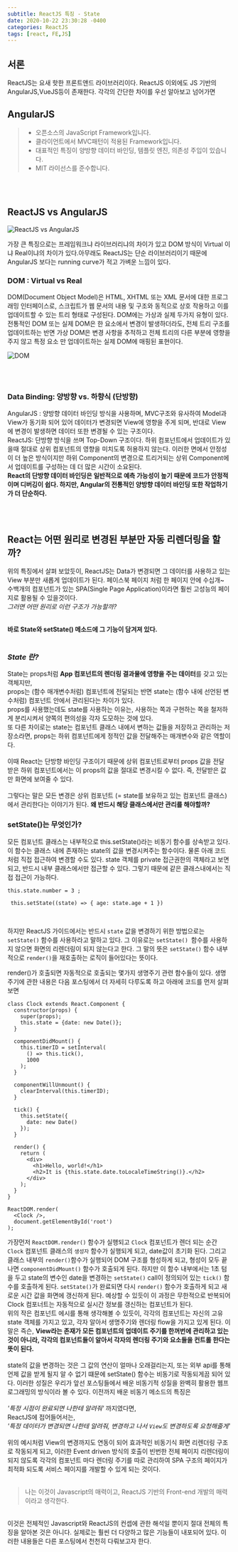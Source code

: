 ```yaml
---
subtitle: ReactJS 특징 - State
date: 2020-10-22 23:30:28 -0400
categories: ReactJS 
tags: [react, FE,JS]
---
```


## 서론
ReactJS는 요새 핫한 프론트앤드 라이브러리이다. ReactJS 이외에도 JS 기반의 AngularJS,VueJS등이 존재한다. 각각의 간단한 차이를 우선 알아보고 넘어가면

## AngularJS

>- 오픈소스의 JavaScript Framework입니다.
>- 클라이언트에서 MVC패턴이 적용된 Framework입니다.
>- 대표적인 특징이 양방향 데이터 바인딩, 템플릿 엔진, 의존성 주입이 있습니다.
>- MIT 라이선스를 준수합니다.

<br><br>

## ReactJS vs AngularJS

![ReactJS vs AngularJS](https://junstar17.github.io/img/react_angular.png)

가장 큰 특징으로는 프레임워크냐 라이브러리냐의 차이가 있고 DOM 방식이 Virtual 이냐 Real이냐의 차이가 있다.아무래도 ReactJS는 단순 라이브러리이기 때문에 AngularJS 보다는 running curve가 적고 가벼운 느낌이 있다.
<br>

### DOM : Virtual vs Real

DOM(Document Object Model)은 HTML, XHTML 또는 XML 문서에 대한 프로그래밍 인터페이스로, 스크립트가 웹 문서의 내용 및 구조와 동적으로 상호 작용하고 이를 업데이트할 수 있는 트리 형태로 구성된다. DOM에는 가상과 실제 두가지 유형이 있다. 전통적인 DOM 또는 실제 DOM은 한 요소에서 변경이 발생하더라도,  전체 트리 구조를 업데이트하는 반면 가상 DOM은 변경 사항을 추적하고 전체 트리의 다른 부분에 영향을주지 않고 특정 요소 만 업데이트하는 실제 DOM에 매핑된 표현이다. 

![DOM](https://junstar17.github.io/img/DOM.png)


<br><br>

### Data Binding: 양방향 vs. 하향식 (단방향)
AngularJS : 양방향 데이터 바인딩 방식을 사용하며, MVC구조와 유사하여 Model과 View가 동기화 되어 있어 데이터가 변경되면 View에 영향을 주게 되며, 반대로 View에 변경이 발생하면 데이터 또한 변경될 수 있는 구조이다.<br>
ReactJS: 단방향 방식을 쓰며 Top-Down 구조이다. 하위 컴포넌트에서 업데이트가 있을때 절대로 상위 컴포넌트의 영향을 미치도록 허용하지 않는다. 이러한 면에서 안정성이 더 높은 방식이지만 하위 Component의 변경으로 트리거되는 상위 Component에서 업데이트를 구성하는 데 더 많은 시간이 소요된다.
<br>
**React의 단방향 데이터 바인딩은 일반적으로 예측 가능성이 높기 때문에 코드가 안정적이며 디버깅이 쉽다.  하지만, Angular의 전통적인 양방향 데이터 바인딩 또한 작업하기가 더 단순하다.**

<br><br>

## React는 어떤 원리로 변경된 부분만 자동 리렌더링을 할까?

위의 특징에서 살펴 보았듯이, ReactJS는 Data가 변경되면 그 데이터를 사용하고 있는 View 부분만 새롭게 업데이트가 된다. 페이스북 페이지 처럼 한 페이지 안에 수십개~ 수백개의 컴포넌트가 있는 SPA(Single Page Application)이라면 훨씬 고성능의 페이지로 활용될 수 있을것이다.<br>
*그러면 어떤 원리로 이런 구조가 가능할까?*
<br><br>

**바로 State와 setState() 메소드에 그 기능이 담겨져 있다.**
<br><br>

### *State 란?*
State는 props처럼 **App 컴포넌트의 렌더링 결과물에 영향을 주는 데이터**를 갖고 있는 객체지만,
<br>
props는 (함수 매개변수처럼) 컴포넌트에 전달되는 반면 state는 (함수 내에 선언된 변수처럼) 컴포넌트 안에서 관리된다는 차이가 있다.
<br>
props를 사용했는데도 state를 사용하는 이유는, 사용하는 쪽과 구현하는 쪽을 철저하게 분리시켜서 양쪽의 편의성을 각자 도모하는 것에 있다.
<br>
또 다른 차이로는 state는 컴포넌트 클래스 내에서 변하는 값들을 저장하고 관리하는 저장소라면, props는 하위 컴포넌트에게 정적인 값을 전달해주는 매개변수와 같은 역할이다.
<br><br>
이때 React는 단방향 바인딩 구조이기 때문에 상위 컴포넌트로부터 props 값을 전달 받은 하위 컴포넌트에서는 이 props의 값을 절대로 변경시킬 수 없다. 즉, 전달받은 값만 화면에 보여줄 수 있다.
<br><br>
 그렇다는 말은 모든 변경은 상위 컴포넌트 (= state를 보유하고 있는 컴포넌트 클래스)에서 관리한다는 이야기가 된다. **왜 반드시 해당 클래스에서만 관리를 해야할까?**

 ### setState()는 무엇인가?

모든 컴포넌트 클래스는 내부적으로 this.setState()라는 비동기 함수를 상속받고 있다. 이 함수는 클래스 내에 존재하는 state의 값을 변경시켜주는 함수이다.
물론 아래 코드처럼 직접 접근하여 변경할 수도 있다.
state 객체를 private 접근권한의 객체라고 보면 되고, 반드시 내부 클래스에서만 접근할 수 있다. 그렇기 때문에 같은 클래스내에서는 직접 접근이 가능하다.<br>

```ReactJS
this.state.number = 3 ; 
```
```ReactJS
 this.setState((state) => { age: state.age + 1 })
 ```
<br>

하지만 ReactJS 가이드에서는 반드시 `state` 값을 변경하기 위한 방법으로는 `setState()` 함수를 사용하라고 말하고 있다. 그 이유로는 `setState() `함수를 사용하지 않으면 화면의 리렌더링이 되지 않는다고 한다.
그 말의 뜻은 `setState()` 함수 내부적으로 `render()`을 재호출하는 로직이 들어있다는 뜻이다.

render()가 호출되면 자동적으로 호출되는 몇가지 생명주기 관련 함수들이 있다. 생명주기에 관한 내용은 다음 포스팅에서 더 자세히 다루도록 하고 아래에 코드를 먼저 살펴보면
<br>

```ReactJS
class Clock extends React.Component {
  constructor(props) {
    super(props);
    this.state = {date: new Date()};
  }

  componentDidMount() {
    this.timerID = setInterval(
      () => this.tick(),
      1000
    );
  }

  componentWillUnmount() {
    clearInterval(this.timerID);
  }

  tick() {
    this.setState({
      date: new Date()
    });
  }

  render() {
    return (
      <div>
        <h1>Hello, world!</h1>
        <h2>It is {this.state.date.toLocaleTimeString()}.</h2>
      </div>
    );
  }
}

ReactDOM.render(
  <Clock />,
  document.getElementById('root')
);
```

 가장먼저 `ReactDOM.render()` 함수가 실행되고 `Clock` 컴포넌트가 렌더 되는 순간 `Clock` 컴포넌트 클래스의 `생성자` 함수가 실행되게 되고, date값이 초기화 된다.
그리고 클래스 내부의 `render()`함수가 실행되어 DOM 구조를 형성하게 되고, 형성이 모두 끝나면 `componentDidMount()` 함수가 호출되게 된다. 하지만 이 함수 내부에서는 1초  텀을 두고 state의 변수인 date을 변경하는 `setState()` call이 정의되어 있는 `tick()` 함수를 호출하게 된다. `setState()`가 완료되면 다시 `render()` 함수가 호출하게 되고 새로운 시간 값을 화면에 갱신하게 된다. 예상할 수 있듯이 이 과정은 무한적으로 반복되어 Clock 컴포너트는 자동적으로 실시간 정보를 갱신하는 컴포넌트가 된다.
<br>
위의 작은 컴포넌트 에시를 통해 생각해볼 수 있듯이, 각각의 컴포넌트는 자신의 고유 state 객체를 가지고 있고, 각자 알아서 생명주기와 렌더링 flow을 가지고 있게 된다. 이 말은 즉슨, **View라는 존재가 모든 컴포넌트의 업데이트 주기를 한꺼번에 관리하고 있는 것이 아니라, 각각의 컴포넌트들이 알아서 각자의 렌더링 주기와 요소들을 컨트롤 한다는 뜻이 된다.**
<br><br>
state의 값을 변경하는 것은 그 값의 연산이 얼마나 오래걸리는지, 또는 외부 api를 통해 언제 값을 받게 될지 알 수 없기 떄문에 setState() 함수는 비동기로 작동되게끔 되어 있다. 이러한 성질은 우리가 앞선 포스팅들에서 배운 비동기적 성질을 완벽히 활용한 웹프로그래밍의 방식이라 볼 수 있다.
이전까지 배운 비동기 메소드의 특징은 <br><br>
*'특정 시점이 완료되면 나한테 알려줘'*  까지였다면,<br>
ReactJS에 접어들어서는,<br>
*'특정 데이터가 변경되면 나한테 알려줘, 변경하고 나서 `View`도 변경하도록 요청해줄게'*
<br><br>
위의 예시처럼 View의 변경까지도 연동이 되어 효과적인 비동기식 화면 리렌더링 구조로 작동되게 되고, 이러한 Event driven 방식의 호출이 빈번한 전체 페이지 리렌더링이 되지 않도록 각각의 컴포넌트 마다 렌더링 주기를 따로 관리하여 SPA 구조의 페이지가 최적화 되도록 서비스 페이지를 개발할 수 있게 되는 것이다.
<br><br>

>나는 이것이 Javascript의 매력이고, ReactJS 기반의 Front-end 개발의 매력이라고 생각한다.

<br>
이것은 전체적인 Javascript와 ReactJS의 컨셉에 관한 해석일 뿐이지 절대 전체의 특징을 알아본 것은 아니다. 실제로는 훨씬 더 다양하고 많은 기능들이 내포되어 있다. 이러한 내용들은 다른 포스팅에서 천천히 다뤄보고자 한다.

